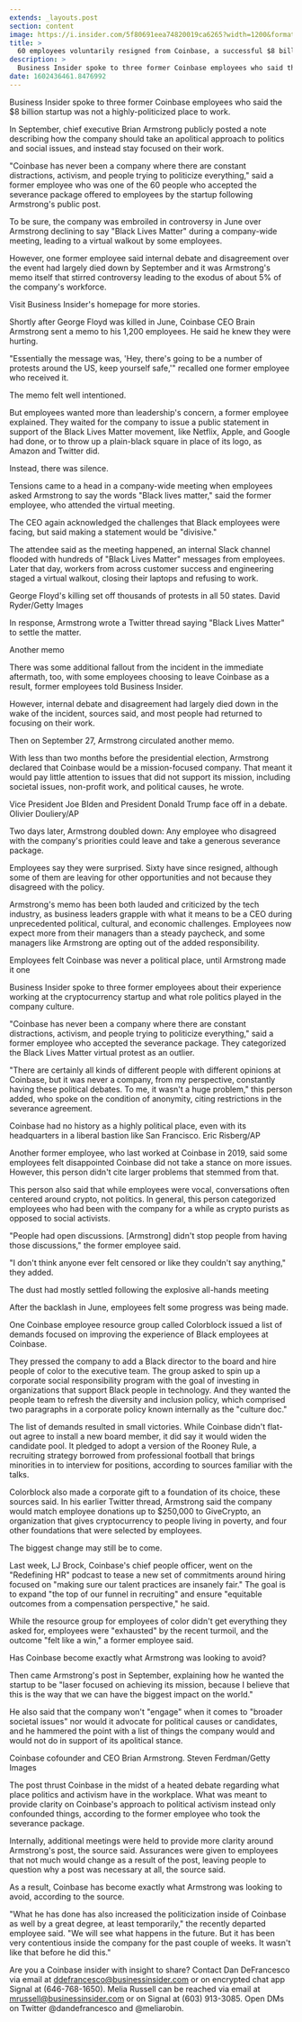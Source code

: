 ```yaml
--- 
extends: _layouts.post 
section: content 
image: https://i.insider.com/5f80691eea74820019ca6265?width=1200&format=jpeg 
title: > 
  60 employees voluntarily resigned from Coinbase, a successful $8 billion startup. Insiders detail the unrest caused by the CEO's new 'apolitical' policy. 
description: > 
  Business Insider spoke to three former Coinbase employees who said the $8 billion startup was not a highly-politicized place to work.The CEO again acknowledged the challenges that Black employees were facing, but said making a statement would be "divisive."The attendee said as the meeting happened, an internal Slack channel flooded with hundreds of "Black Lives Matter" messages from employees.The dust had mostly settled following the explosive all-hands meetingAfter the backlash in June, employees felt some progress was being made.One Coinbase employee resource group called Colorblock issued a list of demands focused on improving the experience of Black employees at Coinbase. 
date: 1602436461.8476992 
--- 
```

Business Insider spoke to three former Coinbase employees who said the $8 billion startup was not a highly-politicized place to work.

In September, chief executive Brian Armstrong publicly posted a note describing how the company should take an apolitical approach to politics and social issues, and instead stay focused on their work.

"Coinbase has never been a company where there are constant distractions, activism, and people trying to politicize everything," said a former employee who was one of the 60 people who accepted the severance package offered to employees by the startup following Armstrong's public post.

To be sure, the company was embroiled in controversy in June over Armstrong declining to say "Black Lives Matter" during a company-wide meeting, leading to a virtual walkout by some employees.

However, one former employee said internal debate and disagreement over the event had largely died down by September and it was Armstrong's memo itself that stirred controversy leading to the exodus of about 5% of the company's workforce.

Visit Business Insider's homepage for more stories.

Shortly after George Floyd was killed in June, Coinbase CEO Brain Armstrong sent a memo to his 1,200 employees. He said he knew they were hurting.

"Essentially the message was, 'Hey, there's going to be a number of protests around the US, keep yourself safe,'" recalled one former employee who received it.

The memo felt well intentioned.

But employees wanted more than leadership's concern, a former employee explained. They waited for the company to issue a public statement in support of the Black Lives Matter movement, like Netflix, Apple, and Google had done, or to throw up a plain-black square in place of its logo, as Amazon and Twitter did.

Instead, there was silence.

Tensions came to a head in a company-wide meeting when employees asked Armstrong to say the words "Black lives matter," said the former employee, who attended the virtual meeting.

The CEO again acknowledged the challenges that Black employees were facing, but said making a statement would be "divisive."

The attendee said as the meeting happened, an internal Slack channel flooded with hundreds of "Black Lives Matter" messages from employees. Later that day, workers from across customer success and engineering staged a virtual walkout, closing their laptops and refusing to work.

George Floyd's killing set off thousands of protests in all 50 states. David Ryder/Getty Images

In response, Armstrong wrote a Twitter thread saying "Black Lives Matter" to settle the matter.

Another memo

There was some additional fallout from the incident in the immediate aftermath, too, with some employees choosing to leave Coinbase as a result, former employees told Business Insider.

However, internal debate and disagreement had largely died down in the wake of the incident, sources said, and most people had returned to focusing on their work.

Then on September 27, Armstrong circulated another memo.

With less than two months before the presidential election, Armstrong declared that Coinbase would be a mission-focused company. That meant it would pay little attention to issues that did not support its mission, including societal issues, non-profit work, and political causes, he wrote.

Vice President Joe BIden and President Donald Trump face off in a debate. Olivier Douliery/AP

Two days later, Armstrong doubled down: Any employee who disagreed with the company's priorities could leave and take a generous severance package.

Employees say they were surprised. Sixty have since resigned, although some of them are leaving for other opportunities and not because they disagreed with the policy.

Armstrong's memo has been both lauded and criticized by the tech industry, as business leaders grapple with what it means to be a CEO during unprecedented political, cultural, and economic challenges. Employees now expect more from their managers than a steady paycheck, and some managers like Armstrong are opting out of the added responsibility.

Employees felt Coinbase was never a political place, until Armstrong made it one

Business Insider spoke to three former employees about their experience working at the cryptocurrency startup and what role politics played in the company culture.

"Coinbase has never been a company where there are constant distractions, activism, and people trying to politicize everything," said a former employee who accepted the severance package. They categorized the Black Lives Matter virtual protest as an outlier.

"There are certainly all kinds of different people with different opinions at Coinbase, but it was never a company, from my perspective, constantly having these political debates. To me, it wasn't a huge problem," this person added, who spoke on the condition of anonymity, citing restrictions in the severance agreement.

Coinbase had no history as a highly political place, even with its headquarters in a liberal bastion like San Francisco. Eric Risberg/AP

Another former employee, who last worked at Coinbase in 2019, said some employees felt disappointed Coinbase did not take a stance on more issues. However, this person didn't cite larger problems that stemmed from that.

This person also said that while employees were vocal, conversations often centered around crypto, not politics. In general, this person categorized employees who had been with the company for a while as crypto purists as opposed to social activists.

"People had open discussions. [Armstrong] didn't stop people from having those discussions," the former employee said.

"I don't think anyone ever felt censored or like they couldn't say anything," they added.

The dust had mostly settled following the explosive all-hands meeting

After the backlash in June, employees felt some progress was being made.

One Coinbase employee resource group called Colorblock issued a list of demands focused on improving the experience of Black employees at Coinbase.

They pressed the company to add a Black director to the board and hire people of color to the executive team. The group asked to spin up a corporate social responsibility program with the goal of investing in organizations that support Black people in technology. And they wanted the people team to refresh the diversity and inclusion policy, which comprised two paragraphs in a corporate policy known internally as the "culture doc."

The list of demands resulted in small victories. While Coinbase didn't flat-out agree to install a new board member, it did say it would widen the candidate pool. It pledged to adopt a version of the Rooney Rule, a recruiting strategy borrowed from professional football that brings minorities in to interview for positions, according to sources familiar with the talks.

Colorblock also made a corporate gift to a foundation of its choice, these sources said. In his earlier Twitter thread, Armstrong said the company would match employee donations up to $250,000 to GiveCrypto, an organization that gives cryptocurrency to people living in poverty, and four other foundations that were selected by employees.

The biggest change may still be to come.

Last week, LJ Brock, Coinbase's chief people officer, went on the "Redefining HR" podcast to tease a new set of commitments around hiring focused on "making sure our talent practices are insanely fair." The goal is to expand "the top of our funnel in recruiting" and ensure "equitable outcomes from a compensation perspective," he said.

While the resource group for employees of color didn't get everything they asked for, employees were "exhausted" by the recent turmoil, and the outcome "felt like a win," a former employee said.

Has Coinbase become exactly what Armstrong was looking to avoid?

Then came Armstrong's post in September, explaining how he wanted the startup to be "laser focused on achieving its mission, because I believe that this is the way that we can have the biggest impact on the world."

He also said that the company won't "engage" when it comes to "broader societal issues" nor would it advocate for political causes or candidates, and he hammered the point with a list of things the company would and would not do in support of its apolitical stance.

Coinbase cofounder and CEO Brian Armstrong. Steven Ferdman/Getty Images

The post thrust Coinbase in the midst of a heated debate regarding what place politics and activism have in the workplace. What was meant to provide clarity on Coinbase's approach to political activism instead only confounded things, according to the former employee who took the severance package.

Internally, additional meetings were held to provide more clarity around Armstrong's post, the source said. Assurances were given to employees that not much would change as a result of the post, leaving people to question why a post was necessary at all, the source said.

As a result, Coinbase has become exactly what Armstrong was looking to avoid, according to the source.

"What he has done has also increased the politicization inside of Coinbase as well by a great degree, at least temporarily," the recently departed employee said. "We will see what happens in the future. But it has been very contentious inside the company for the past couple of weeks. It wasn't like that before he did this."

Are you a Coinbase insider with insight to share? Contact Dan DeFrancesco via email at ddefrancesco@businessinsider.com or on encrypted chat app Signal at (646-768-1650). Melia Russell can be reached via email at mrussell@businessinsider.com or on Signal at (603) 913-3085. Open DMs on Twitter @dandefrancesco and @meliarobin.